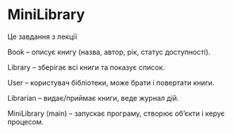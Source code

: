 # MiniLibrary
Це завдання з лекції 


 Book – описує книгу (назва, автор, рік, статус доступності).
 
 Library – зберігає всі книги та показує список.
 
 User – користувач бібліотеки, може брати і повертати книги.
 
 Librarian – видає/приймає книги, веде журнал дій.
 
 MiniLibrary (main) – запускає програму, створює об’єкти і керує процесом.
